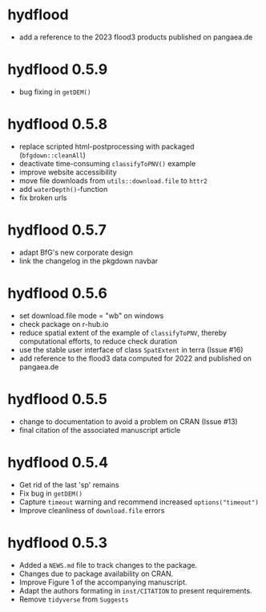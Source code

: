 # hydflood

* add a reference to the 2023 flood3 products published on pangaea.de

# hydflood 0.5.9

* bug fixing in `getDEM()`

# hydflood 0.5.8

* replace scripted html-postprocessing with packaged (`bfgdown::cleanAll`)
* deactivate time-consuming `classifyToPNV()` example
* improve website accessibility
* move file downloads from `utils::download.file` to `httr2`
* add `waterDepth()`-function
* fix broken urls

# hydflood 0.5.7

* adapt BfG's new corporate design
* link the changelog in the pkgdown navbar

# hydflood 0.5.6

* set download.file mode = "wb" on windows
* check package on r-hub.io
* reduce spatial extent of the example of `classifyToPNV`, thereby computational efforts, to reduce check duration
* use the stable user interface of class `SpatExtent` in terra (Issue #16)
* add reference to the flood3 data computed for 2022 and published on pangaea.de

# hydflood 0.5.5

* change to documentation to avoid a problem on CRAN (Issue #13)
* final citation of the associated manuscript article

# hydflood 0.5.4

* Get rid of the last 'sp' remains
* Fix bug in `getDEM()`
* Capture `timeout` warning and recommend increased `options("timeout")`
* Improve cleanliness of `download.file` errors

# hydflood 0.5.3

* Added a `NEWS.md` file to track changes to the package.
* Changes due to package availability on CRAN.
* Improve Figure 1 of the accompanying manuscript.
* Adapt the authors formating in `inst/CITATION` to present requirements.
* Remove `tidyverse` from `Suggests`
